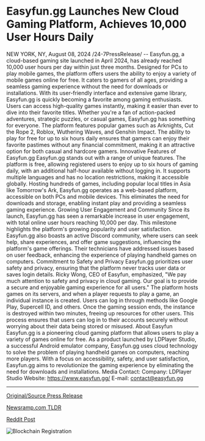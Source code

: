 # Easyfun.gg Launches New Cloud Gaming Platform, Achieves 10,000 User Hours Daily

NEW YORK, NY, August 08, 2024 /24-7PressRelease/ -- Easyfun.gg, a cloud-based gaming site launched in April 2024, has already reached 10,000 user hours per day within just three months. Designed for PCs to play mobile games, the platform offers users the ability to enjoy a variety of mobile games online for free. It caters to gamers of all ages, providing a seamless gaming experience without the need for downloads or installations. With its user-friendly interface and extensive game library, Easyfun.gg is quickly becoming a favorite among gaming enthusiasts.  Users can access high-quality games instantly, making it easier than ever to dive into their favorite titles. Whether you're a fan of action-packed adventures, strategic puzzles, or casual games, Easyfun.gg has something for everyone. The platform features popular games such as Arknights, Cut the Rope 2, Roblox, Wuthering Waves, and Genshin Impact. The ability to play for free for up to six hours daily ensures that gamers can enjoy their favorite pastimes without any financial commitment, making it an attractive option for both casual and hardcore gamers.  Innovative Features of Easyfun.gg Easyfun.gg stands out with a range of unique features. The platform is free, allowing registered users to enjoy up to six hours of gaming daily, with an additional half-hour available without logging in. It supports multiple languages and has no location restrictions, making it accessible globally.  Hosting hundreds of games, including popular local titles in Asia like Tomorrow's Ark, Easyfun.gg operates as a web-based platform, accessible on both PCs and mobile devices. This eliminates the need for downloads and storage, enabling instant play and providing a seamless gaming experience.  Growing User Engagement and Community Since its launch, Easyfun.gg has seen a remarkable increase in user engagement, with total online user hours reaching 10,000 per day. This milestone highlights the platform's growing popularity and user satisfaction. Easyfun.gg also boasts an active Discord community, where users can seek help, share experiences, and offer game suggestions, influencing the platform's game offerings. Their technicians have addressed issues based on user feedback, enhancing the experience of playing handheld games on computers.  Commitment to Safety and Privacy Easyfun.gg prioritizes user safety and privacy, ensuring that the platform never tracks user data or saves login details. Ricky Wong, CEO of Easyfun, emphasized, "We pay much attention to safety and privacy in cloud gaming. Our goal is to provide a secure and enjoyable gaming experience for all users."  The platform hosts games on its servers, and when a player requests to play a game, an individual instance is created. Users can log in through methods like Google Play, Supercell ID, and others. Once the gaming session ends, the instance is destroyed within two minutes, freeing up resources for other users. This process ensures that users can log in to their accounts securely without worrying about their data being stored or misused.  About Easyfun Easyfun.gg is a pioneering cloud gaming platform that allows users to play a variety of games online for free. As a product launched by LDPlayer Studio, a successful Android emulator company, Easyfun.gg uses cloud technology to solve the problem of playing handheld games on computers, reaching more players. With a focus on accessibility, safety, and user satisfaction, Easyfun.gg aims to revolutionize the gaming experience by eliminating the need for downloads and installations.  Media Contact:  Company: LDPlayer Studio Website: https://www.easyfun.gg/ E-mail: contact@easyfun.gg 

---

[Original/Source Press Release](https://www.24-7pressrelease.com/press-release/513207/easyfungg-launches-new-cloud-gaming-platform-achieves-10000-user-hours-daily)
                    

[Newsramp.com TLDR](None) 



[Reddit Post](https://www.reddit.com/r/GamingNewsRamp/comments/1emzk8j/easyfungg_cloudbased_gaming_site_reaches_10000/) 



![Blockchain Registration](https://cdn.newsramp.app/24-7PressRelease/qrcode/248/8/daver2UG.webp)